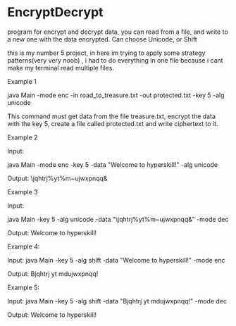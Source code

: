 # EncryptDecrypt
program for encrypt and decrypt data, you can read from a file, and write to a new one with the data encrypted. Can choose Unicode, or Shift


this is my number 5 project, in here im trying to apply some strategy patterns(very very noob) , i had to do everything in one file because i cant make my terminal read multiple files.



Example 1

java Main -mode enc -in road_to_treasure.txt -out protected.txt -key 5 -alg unicode

This command must get data from the file treasure.txt, encrypt the data with the key 5, create a file called protected.txt and write ciphertext to it.

Example 2

Input:

java Main -mode enc -key 5 -data "Welcome to hyperskill!" -alg unicode

Output:
\jqhtrj%yt%m~ujwxpnqq&

Example 3

Input:

java Main -key 5 -alg unicode -data "\jqhtrj%yt%m~ujwxpnqq&" -mode dec

Output:
Welcome to hyperskill!

Example 4:

Input:
java Main -key 5 -alg shift -data "Welcome to hyperskill!" -mode enc

Output:
Bjqhtrj yt mdujwxpnqq!

Example 5:

Input:
java Main -key 5 -alg shift -data "Bjqhtrj yt mdujwxpnqq!" -mode dec

Output:
Welcome to hyperskill!
